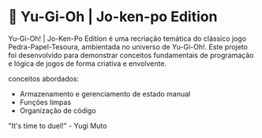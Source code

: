 # 🎴 Yu-Gi-Oh | Jo-ken-po Edition

Yu-Gi-Oh! | Jo-Ken-Po Edition é uma recriação temática do clássico jogo Pedra-Papel-Tesoura, ambientada no universo de Yu-Gi-Oh!. Este projeto foi desenvolvido para demonstrar conceitos fundamentais de programação e lógica de jogos de forma criativa e envolvente.

conceitos abordados:

- Armazenamento e gerenciamento de estado manual
- Funções limpas
- Organização de código

"It's time to duel!" - Yugi Muto
